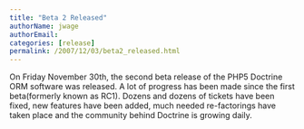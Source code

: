 ```yaml
---
title: "Beta 2 Released"
authorName: jwage
authorEmail:
categories: [release]
permalink: /2007/12/03/beta2_released.html
---
```

On Friday November 30th, the second beta release of the PHP5 Doctrine
ORM software was released. A lot of progress has been made since the
first beta(formerly known as RC1). Dozens and dozens of tickets have
been fixed, new features have been added, much needed re-factorings have
taken place and the community behind Doctrine is growing daily.
